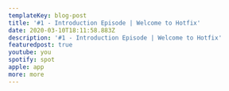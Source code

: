 ```yaml
---
templateKey: blog-post
title: '#1 - Introduction Episode | Welcome to Hotfix'
date: 2020-03-10T18:11:58.883Z
description: '#1 - Introduction Episode | Welcome to Hotfix'
featuredpost: true
youtube: you
spotify: spot
apple: app
more: more
---
```

